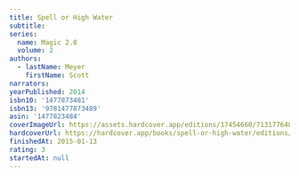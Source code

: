 ```yaml
---
title: Spell or High Water
subtitle:
series:
  name: Magic 2.0
  volume: 2
authors:
  - lastName: Meyer
    firstName: Scott
narrators:
yearPublished: 2014
isbn10: '1477873481'
isbn13: '9781477873489'
asin: '1477823484'
coverImageUrl: https://assets.hardcover.app/editions/17454660/713177648480365.jpg
hardcoverUrl: https://hardcover.app/books/spell-or-high-water/editions/17454660
finishedAt: 2015-01-13
rating: 3
startedAt: null
---
```

